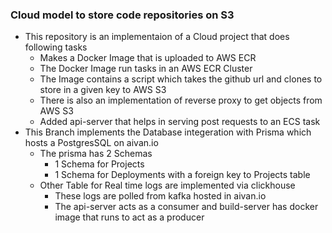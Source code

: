 ### Cloud model to store code repositories on S3

- This repository is an implementaion of a Cloud project that does following tasks
    - Makes a Docker Image that is uploaded to AWS ECR
    - The Docker Image run tasks in an AWS ECR Cluster
    - The Image contains a script which takes the github url and clones to store in a given key to AWS S3
    - There is also an implementation of reverse proxy to get objects from AWS S3
    - Added api-server that helps in serving post requests to an ECS task
- This Branch implements the Database integeration with Prisma which hosts a PostgresSQL on aivan.io
    - The prisma has 2 Schemas
        - 1 Schema for Projects
        - 1 Schema for Deployments with a foreign key to Projects table
    - Other Table for Real time logs are implemented via clickhouse
        - These logs are polled from kafka hosted in aivan.io
        - The api-server acts as a consumer and build-server has docker image that runs to act as a producer
